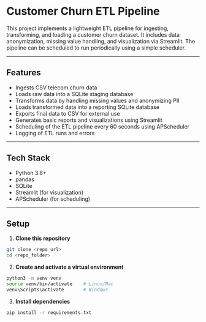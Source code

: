 # Customer Churn ETL Pipeline

This project implements a lightweight ETL pipeline for ingesting, transforming, and loading a customer churn dataset. It includes data anonymization, missing value handling, and visualization via Streamlit. The pipeline can be scheduled to run periodically using a simple scheduler.

---

## Features

- Ingests CSV telecom churn data  
- Loads raw data into a SQLite staging database  
- Transforms data by handling missing values and anonymizing PII  
- Loads transformed data into a reporting SQLite database  
- Exports final data to CSV for external use  
- Generates basic reports and visualizations using Streamlit  
- Scheduling of the ETL pipeline every 60 seconds using APScheduler  
- Logging of ETL runs and errors  

---

## Tech Stack

- Python 3.8+  
- pandas  
- SQLite  
- Streamlit (for visualization)  
- APScheduler (for scheduling)  

---

## Setup

1. **Clone this repository**

```bash
git clone <repo_url>
cd <repo_folder>
```

2. **Create and activate a virtual environment**

```bash
python3 -m venv venv
source venv/bin/activate    # Linux/Mac
venv\Scripts\activate       # Windows
```

3. **Install dependencies**

```bash
pip install -r requirements.txt
```
